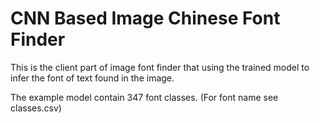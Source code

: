 # CNN Based Image Chinese Font Finder

This is the client part of image font finder that using the trained model to infer the font of text found in the image. 

The example model contain 347 font classes. (For font name see classes.csv)
